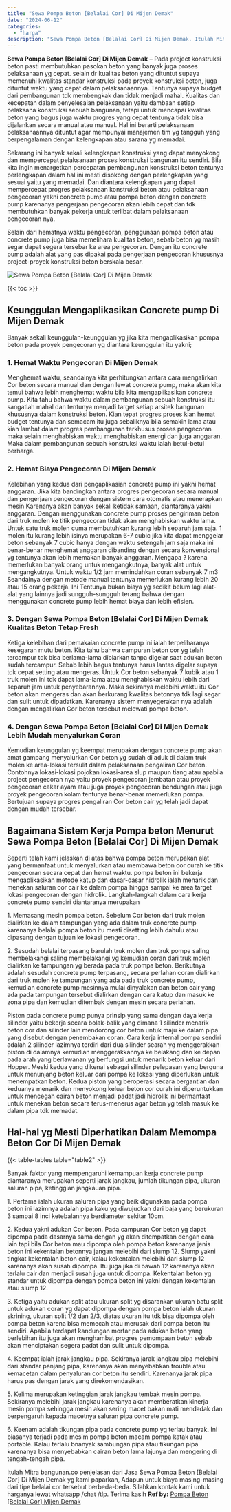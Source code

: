 ```yaml
---
title: "Sewa Pompa Beton [Belalai Cor] Di Mijen Demak"
date: "2024-06-12"
categories: 
  - "harga"
description: "Sewa Pompa Beton [Belalai Cor] Di Mijen Demak. Itulah Mitra bangunan.co penjelasan dari Jasa Sewa Pompa Beton [Belalai Cor] Di Mijen Demak yg kami paparkan..."
---
```


**Sewa Pompa Beton \[Belalai Cor\] Di Mijen Demak** – Pada project konstruksi beton pasti membutuhkan pasokan beton yang banyak juga proses pelaksanaan yg cepat. selain dr kualitas beton yang dituntut supaya memenuhi kwalitas standar konstruksi pada proyek konstruksi beton, juga dituntut waktu yang cepat dalam pelaksanaannya. Tentunya supaya budget dari pembangunan tdk membengkak dan tidak menjadi mahal. Kualitas dan kecepatan dalam penyelesaian pelaksanaan yaitu dambaan setiap pelaksana konstruksi sebuah bangunan, tetapi untuk mencapai kwalitas beton yang bagus juga waktu progres yang cepat tentunya tidak bisa dijalankan secara manual atau manual. Hal ini berarti pelaksanaan pelaksanaannya dituntut agar mempunyai manajemen tim yg tangguh yang berpengalaman dengan kelengkapan atau sarana yg memadai.

Sekarang ini banyak sekali kelengkapan konstruksi yang dapat menyokong dan mempercepat pelaksanaan proses konstruksi bangunan itu sendiri. Bila kita ingin menargetkan percepatan pembangunan konstruksi beton tentunya perlengkapan dalam hal ini mesti disokong dengan perlengkapan yang sesuai yaitu yang memadai. Dan diantara kelengkapan yang dapat mempercepat progres pelaksanaan konstruksi beton atau pelaksanaan pengecoran yakni concrete pump atau pompa beton dengan concrete pump karenanya pengerjaan pengecoran akan lebih cepat dan tdk membutuhkan banyak pekerja untuk terlibat dalam pelaksanaan pengecoran nya.

Selain dari hematnya waktu pengecoran, penggunaan pompa beton atau concrete pump juga bisa memelihara kualitas beton, sebab beton yg masih segar dapat segera tersebar ke area pengecoran. Dengan itu concrete pump adalah alat yang pas dipakai pada pengerjaan pengecoran khususnya project-proyek konstruksi beton berskala besar.

![Sewa Pompa Beton [Belalai Cor] Di Mijen Demak](/images/sewa-concrete-pump-03.png)

{{< toc >}}

## Keunggulan Mengaplikasikan Concrete pump Di Mijen Demak

Banyak sekali keunggulan-keunggulan yg jika kita mengaplikasikan pompa beton pada proyek pengecoran yg diantara keunggulan itu yakni;

### 1\. Hemat Waktu Pengecoran Di Mijen Demak

Menghemat waktu, seandainya kita perhitungkan antara cara mengalirkan Cor beton secara manual dan dengan lewat concrete pump, maka akan kita temui bahwa lebih menghemat waktu bila kita mengaplikasikan concrete pump. Kita tahu bahwa waktu dalam pembangunan sebuah konstruksi itu sangatlah mahal dan tentunya menjadi target setiap arsitek bangunan khususnya dalam konstruksi beton. Kian tepat progres proses kian hemat budget tentunya dan semacam itu juga sebaliknya bila semakin lama atau kian lambat dalam progres pembangunan terkhusus proses pengecoran maka selain menghabiskan waktu menghabiskan energi dan juga anggaran. Maka dalam pembangunan sebuah konstruksi waktu ialah betul-betul berharga.

### 2\. Hemat Biaya Pengecoran Di Mijen Demak

Kelebihan yang kedua dari pengaplikasian concrete pump ini yakni hemat anggaran. Jika kita bandingkan antara progres pengecoran secara manual dan pengerjaan pengecoran dengan sistem cara otomatis atau menerapkan mesin Karenanya akan banyak sekali ketidak samaan, diantaranya yakni anggaran. Dengan menggunakan concrete pump proses pengiriman beton dari truk molen ke titik pengecoran tidak akan menghabiskan waktu lama. Untuk satu truk molen cuma membutuhkan kurang lebih separuh jam saja. 1 molen itu kurang lebih isinya merupakan 6-7 cubic jika kita dapat menggelar beton sebanyak 7 cubic hanya dengan waktu setengah jam saja maka ini benar-benar menghemat anggaran dibanding dengan secara konvensional yg tentunya akan lebih memakan banyak anggaran. Mengapa ? karena memerlukan banyak orang untuk mengangkutnya, banyak alat untuk mengangkutnya. Untuk waktu 1/2 jam memindahkan coran sebanyak 7 m3 Seandainya dengan metode manual tentunya memerlukan kurang lebih 20 atau 15 orang pekerja. Ini Tentunya bukan biaya yg sedikit belum lagi alat-alat yang lainnya jadi sungguh-sungguh terang bahwa dengan menggunakan concrete pump lebih hemat biaya dan lebih efisien.

### 3\. Dengan Sewa Pompa Beton \[Belalai Cor\] Di Mijen Demak Kualitas Beton Tetap Fresh

Ketiga kelebihan dari pemakaian concrete pump ini ialah terpeliharanya kesegaran mutu beton. Kita tahu bahwa campuran beton cor yg telah tercampur tdk bisa berlama-lama dibiarkan tanpa digelar saat adukan beton sudah tercampur. Sebab lebih bagus tentunya harus lantas digelar supaya tdk cepat setting atau mengeras. Untuk Cor beton sebanyak 7 kubik atau 1 truk molen ini tdk dapat lama-lama atau menghabiskan waktu lebih dari separuh jam untuk penyebarannya. Maka sekiranya melebihi waktu itu Cor beton akan mengeras dan akan berkurang kwalitas betonnya tdk lagi segar dan sulit untuk dipadatkan. Karenanya sistem menyegerakan nya adalah dengan mengalirkan Cor beton tersebut melewati pompa beton.

### 4\. Dengan Sewa Pompa Beton \[Belalai Cor\] Di Mijen Demak Lebih Mudah menyalurkan Coran

Kemudian keunggulan yg keempat merupakan dengan concrete pump akan amat gampang menyalurkan Cor beton yg sudah di aduk di dalam truk molen ke area-lokasi tersulit dalam pelaksanaan pengaliran Cor beton. Contohnya lokasi-lokasi pojokan lokasi-area slup maupun tiang atau apabila project pengecoran nya yaitu proyek pengecoran jembatan atau proyek pengecoran cakar ayam atau juga proyek pengecoran bendungan atau juga proyek pengecoran kolam tentunya benar-benar memerlukan pompa. Bertujuan supaya progres pengaliran Cor beton cair yg telah jadi dapat dengan mudah tersebar.

## Bagaimana Sistem Kerja Pompa beton Menurut Sewa Pompa Beton \[Belalai Cor\] Di Mijen Demak

Seperti telah kami jelaskan di atas bahwa pompa beton merupakan alat yang bermanfaat untuk menyalurkan atau membawa beton cor curah ke titik pengecoran secara cepat dan hemat waktu. pompa beton ini bekerja mengaplikasikan metode katup dan dasar-dasar hidrolik ialah menarik dan menekan saluran cor cair ke dalam pompa hingga sampai ke area target lokasi pengecoran dengan hidrolik. Langkah-langkah dalam cara kerja concrete pump sendiri diantaranya merupakan

1\. Memasang mesin pompa beton. Sebelum Cor beton dari truk molen dialirkan ke dalam tampungan yang ada dalam truk concrete pump karenanya belalai pompa beton itu mesti disetting lebih dahulu atau dipasang dengan tujuan ke lokasi pengecoran.

2\. Sesudah belalai terpasang barulah truk molen dan truk pompa saling membelakangi saling membelakangi yg kemudian coran dari truk molen dialirkan ke tampungan yg berada pada truk pompa beton. Berikutnya adalah sesudah concrete pump terpasang, secara perlahan coran dialirkan dari truk molen ke tampungan yang ada pada truk concrete pump, kemudian concrete pump mesinnya mulai dinyalakan dan beton cair yang ada pada tampungan tersebut dialirkan dengan cara katup dan masuk ke zona pipa dan kemudian ditembak dengan mesin secara perlahan.

Piston pada concrete pump punya prinsip yang sama dengan daya kerja silinder yaitu bekerja secara bolak-balik yang dimana 1 silinder menarik beton cor dan silinder lain mendorong cor beton untuk maju ke dalam pipa yang disebut dengan penembakan coran. Cara kerja internal pompa sendiri adalah 2 silinder lazimnya terdiri dari dua silinder searah yg menggerakkan piston di dalamnya kemudian menggerakkannya ke belakang dan ke depan pada arah yang berlawanan yg berfungsi untuk menarik beton keluar dari Hopper. Meski kedua yang dikenal sebagai silinder pelepasan yang berguna untuk menunjang beton keluar dari pompa ke lokasi yang diperlukan untuk menempatkan beton. Kedua piston yang beroperasi secara bergantian dan keduanya menarik dan menyokong keluar beton cor curah ini diperuntukkan untuk mencegah cairan beton menjadi padat jadi hidrolik ini bermanfaat untuk menekan beton secara terus-menerus agar beton yg telah masuk ke dalam pipa tdk memadat.

## Hal-hal yg Mesti Diperhatikan Dalam Memompa Beton Cor Di Mijen Demak

{{< table-tables table="table2" >}}

Banyak faktor yang mempengaruhi kemampuan kerja concrete pump diantaranya merupakan seperti jarak jangkau, jumlah tikungan pipa, ukuran saluran pipa, ketinggian jangkauan pipa.

1\. Pertama ialah ukuran saluran pipa yang baik digunakan pada pompa beton ini lazimnya adalah pipa kaku yg diwujudkan dari baja yang berukuran 3 sampai 8 inci ketebalannya berdiameter sekitar 10cm.

2\. Kedua yakni adukan Cor beton. Pada campuran Cor beton yg dapat dipompa pada dasarnya sama dengan yg akan ditempatkan dengan cara lain tapi bila Cor beton mau dipompa oleh pompa beton karenanya jenis beton ini kekentalan betonnya jangan melebihi dari slump 12. Slump yakni tingkat kekentalan beton cair, kalau kekentalan melebihi dari slump 12 karenanya akan susah dipompa. Itu juga jika di bawah 12 karenanya akan terlalu cair dan menjadi susah juga untuk dipompa. Kekentalan beton yg standar untuk dipompa dengan pompa beton ini yakni dengan kekentalan atau slump 12.

3\. Ketiga yaitu adukan split atau ukuran split yg disarankan ukuran batu split untuk adukan coran yg dapat dipompa dengan pompa beton ialah ukuran skrining, ukuran split 1/2 dan 2/3, diatas ukuran itu tdk bisa dipompa oleh pompa beton karena bisa memecah atau merusak dari pompa beton itu sendiri. Apabila terdapat kandungan mortar pada adukan beton yang berlebihan itu juga akan menghambat progres pemompaan beton sebab akan menciptakan segera padat dan sulit untuk dipompa.

4\. Keempat ialah jarak jangkau pipa. Sekiranya jarak jangkau pipa melebihi dari standar panjang pipa, karenanya akan menyebabkan trouble atau kemacetan dalam penyaluran cor beton itu sendiri. Karenanya jarak pipa harus pas dengan jarak yang direkomendasikan.

5\. Kelima merupakan ketinggian jarak jangkau tembak mesin pompa. Sekiranya melebihi jarak jangkau karenanya akan memberatkan kinerja mesin pompa sehingga mesin akan sering macet bakan mati mendadak dan berpengaruh kepada macetnya saluran pipa concrete pump.

6\. Keenam adalah tikungan pipa pada concrete pump yg terlau banyak. Ini biasanya terjadi pada mesim pompa beton macam pompa katak atau portable. Kalau terlalu bnanyak sambungan pipa atau tikungan pipa karenanya bisa menyebabkan cairan beton lama lajunya dan mengering di tengah-tengah pipa.

Itulah Mitra bangunan.co penjelasan dari Jasa Sewa Pompa Beton \[Belalai Cor\] Di Mijen Demak yg kami paparkan, Adapun untuk biaya masing-masing dari tipe belalai cor tersebut berbeda-beda. Silahkan kontak kami untuk harganya lewat whatsapp /chat /tlp. Terima kasih
**Ref by:** [Pompa Beton [Belalai Cor] Mijen Demak](https://id.wikipedia.org/wiki/Pompa)
